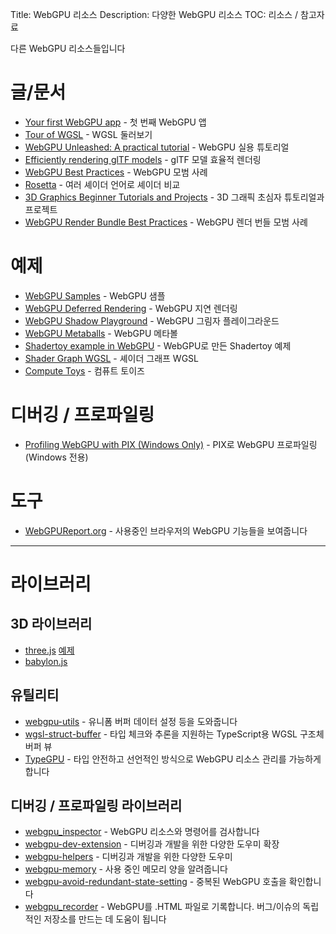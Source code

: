 Title: WebGPU 리소스
Description: 다양한 WebGPU 리소스
TOC: 리소스 / 참고자료

다른 WebGPU 리소스들입니다

# 글/문서

* [Your first WebGPU app](https://codelabs.developers.google.com/your-first-webgpu-app#0) - 첫 번째 WebGPU 앱
* [Tour of WGSL](https://google.github.io/tour-of-wgsl/) - WGSL 둘러보기
* [WebGPU Unleashed: A practical tutorial](https://shi-yan.github.io/webgpuunleashed/) - WebGPU 실용 튜토리얼
* [Efficiently rendering glTF models](https://toji.github.io/webgpu-gltf-case-study/) - glTF 모델 효율적 렌더링
* [WebGPU Best Practices](https://toji.dev/webgpu-best-practices/) - WebGPU 모범 사례
* [Rosetta](https://toji.github.io/rosetta/) - 여러 셰이더 언어로 셰이더 비교
* [3D Graphics Beginner Tutorials and Projects](https://shrekshao.github.io/3d-graphics-beginner-projects/) - 3D 그래픽 초심자 튜토리얼과 프로젝트
* [WebGPU Render Bundle Best Practices](https://toji.dev/webgpu-best-practices/render-bundles) - WebGPU 렌더 번들 모범 사례

# 예제

* [WebGPU Samples](https://webgpu.github.io/webgpu-samples/) - WebGPU 샘플
* [WebGPU Deferred Rendering](https://github.com/toji/burrow) - WebGPU 지연 렌더링
* [WebGPU Shadow Playground](https://toji.github.io/webgpu-shadow-playground/) - WebGPU 그림자 플레이그라운드
* [WebGPU Metaballs](https://toji.github.io/webgpu-metaballs/) - WebGPU 메타볼
* [Shadertoy example in WebGPU](https://jsgist.org/?src=a17b03b88c86c08ac621298dae50e30b) - WebGPU로 만든 Shadertoy 예제
* [Shader Graph WGSL](https://deepkolos.github.io/shader-graph-wgsl/) - 셰이더 그래프 WGSL
* [Compute Toys](https://compute.toys) - 컴퓨트 토이즈

# 디버깅 / 프로파일링

* [Profiling WebGPU with PIX (Windows Only)](https://toji.dev/webgpu-profiling/pix) - PIX로 WebGPU 프로파일링 (Windows 전용)

# 도구

* [WebGPUReport.org](https://webgpureport.org) - 사용중인 브라우저의 WebGPU 기능들을 보여줍니다

---

# <a id="a-libraries"></a>라이브러리

## 3D 라이브러리

* [three.js](https://threejs.org) [예제](https://threejs.org/examples/?q=webgpu)
* [babylon.js](https://www.babylonjs.com/)

## 유틸리티

* [webgpu-utils](https://github.com/greggman/webgpu-utils) - 유니폼 버퍼 데이터 설정 등을 도와줍니다
* [wgsl-struct-buffer](https://github.com/deepkolos/wgsl-struct-buffer) - 타입 체크와 추론을 지원하는 TypeScript용 WGSL 구조체 버퍼 뷰
* [TypeGPU](https://typegpu.com) - 타입 안전하고 선언적인 방식으로 WebGPU 리소스 관리를 가능하게 합니다

## 디버깅 / 프로파일링 라이브러리

* [webgpu_inspector](https://github.com/brendan-duncan/webgpu_inspector) - WebGPU 리소스와 명령어를 검사합니다
* [webgpu-dev-extension](https://github.com/greggman/webgpu-dev-extension) - 디버깅과 개발을 위한 다양한 도우미 확장
* [webgpu-helpers](https://github.com/greggman/webgpu-helpers) - 디버깅과 개발을 위한 다양한 도우미
* [webgpu-memory](https://github.com/greggman/webgpu-memory) - 사용 중인 메모리 양을 알려줍니다
* [webgpu-avoid-redundant-state-setting](https://github.com/greggman/webgpu-avoid-redundant-state-setting) - 중복된 WebGPU 호출을 확인합니다
* [webgpu_recorder](https://github.com/brendan-duncan/webgpu_recorder) - WebGPU를 .HTML 파일로 기록합니다. 버그/이슈의 독립적인 저장소를 만드는 데 도움이 됩니다

